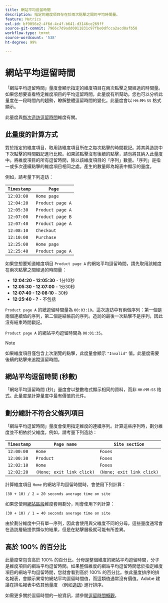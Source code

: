 ```yaml
---
title: 網站平均逗留時間
description: 指定的維度項目存在於兩次點擊之間的平均時間量。
feature: Metrics
exl-id: bf9056e2-4f6d-4c4f-b641-d3146ce269ff
source-git-commit: 7966c7d9add0011831c97fbe0dfcca2acd8afb58
workflow-type: tm+mt
source-wordcount: '538'
ht-degree: 99%

---
```


# 網站平均逗留時間

「網站平均逗留時間」量度會顯示指定的維度項目在兩次點擊之間經過的時間量。如果您想要查看特定維度項目的平均逗留時間，此量度有所幫助。您也可以分析此量度在一段時間內的趨勢，瞭解整體逗留時間的變化。此量度會以 `HH:MM:SS` 格式顯示。

此量度與[每次造訪逗留時間](../dimensions/time-spent-per-visit.md)維度有關。

## 此量度的計算方式

對於指定的維度項目，取用該維度項目所在之每次點擊的時間戳記。將其與造訪中下次點擊的時間戳記進行比較。如果該點擊沒有後續的點擊，請勿將其納入此量度中。將維度項目的所有逗留時間，除以該維度項目的「序列」數量。「序列」是指一或多次連續點擊的維度項目相同之處。產生的數量即為報表中顯示的量度。

例如，請考量下列造訪：

| `Timestamp` | `Page` |
| --- | --- |
| `12:03:00` | `Home page` |
| `12:04:20` | `Product page A` |
| `12:05:30` | `Product page A` |
| `12:07:00` | `Product page B` |
| `12:07:40` | `Product page A` |
| `12:08:10` | `Checkout` |
| `12:10:00` | `Purchase` |
| `12:25:00` | `Home page` |
| `12:25:40` | `Product page A` |


如果您想要知道維度項目 `Product page A` 的網站平均逗留時間，請先取用該維度在兩次點擊之間經過的時間量：

* **12:04:20 - 12:05:30** - 1分10秒
* **12:05:30 - 12:07:00** - 1分30秒
* **12:07:40 - 12:08:10** - 30秒
* **12:25:40 - ?** - 不包括

`Product page A` 的總逗留時間量為 `00:03:10`。這次造訪中有兩個序列：第一個是兩個連續值的序列，第二個是結帳前的序列。造訪的最後一次點擊不是序列，因此沒有結束時間戳記。

`Product page A` 的網站平均逗留時間為 `00:01:35`。

>[!NOTE]
>
>如果維度項目僅包含上次瀏覽的點擊，此度量會顯示 `"Invalid"` 值。此量度需要後續的點擊來追蹤逗留時間。

## 網站平均逗留時間 (秒數)

「網站平均逗留時間 (秒)」量度會以整數格式顯示相同的資料，而非 `HH:MM:SS` 格式。此量度是計算量度中最有價值的元件。

## 劃分總計不符合父條列項目

「網站平均逗留時間」量度會使用指定維度的連續序列。計算這些序列時，劃分維度並不相依於父維度。例如，請考量下列造訪：

| `Timestamp` | `Page name` | `Site section` |
| --- | --- | --- |
| `12:00:00` | `Home` | `Foxes` |
| `12:00:30` | `Product` | `Foxes` |
| `12:02:10` | `Home` | `Foxes` |
| `12:02:20` | `(None; exit link click)` | `(None; exit link click)` |

計算維度項目 `Home` 的網站平均逗留時間時，會使用下列計算：

```text
(30 + 10) / 2 = 20 seconds average time on site
```

如果您使用[網站區段](../dimensions/site-section.md)維度套用劃分，則會使用下列計算：

```text
(30 + 10) / 1 = 40 seconds average time on site
```

由於劃分維度中只有單一序列，因此會使用與父維度不同的分母。這些量度通常會在造訪層級提供類似的結果，但是在點擊層級就可能有所差異。

## 高於 100% 的百分比

此量度常包含高於 100% 的百分比。分母是整個維度的網站平均逗留時間，分子是維度項目的網站平均逗留時間。如果整個維度的網站平均逗留時間低於指定維度項目的網站平均逗留時間，您就會看到高於 100% 的百分比。依此量度排序的排名報表，會顯示異常的網站平均逗留時間值，而這類值通常沒有價值。Adobe 建議在排名報表中依其他量度　(例如[造訪](visits.md)) 進行排序。

如需更多關於逗留時間的一般資訊，請參閱[逗留時間概觀](time-spent.md)。
